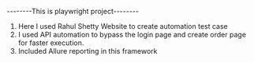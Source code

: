 --------This is playwright project--------

1. Here I used Rahul Shetty Website to create automation test case
2. I used API automation to bypass the login page and create order page for faster execution.
3. Included Allure reporting in this framework

